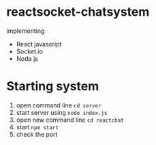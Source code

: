 # reactsocket-chatsystem

implementing
- React javascript
- Socket.io
- Node js

# Starting system
1. open command line `cd server`
2. start server using `node index.js`
3. open new command line `cd reactchat`
4. start `npm start`
5. check the port
